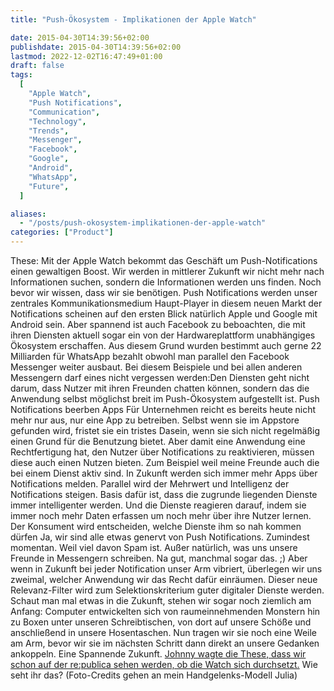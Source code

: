 ```yaml
---
title: "Push-Ökosystem - Implikationen der Apple Watch"

date: 2015-04-30T14:39:56+02:00
publishdate: 2015-04-30T14:39:56+02:00
lastmod: 2022-12-02T16:47:49+01:00
draft: false
tags:
  [
    "Apple Watch",
    "Push Notifications",
    "Communication",
    "Technology",
    "Trends",
    "Messenger",
    "Facebook",
    "Google",
    "Android",
    "WhatsApp",
    "Future",
  ]

aliases:
  - "/posts/push-okosystem-implikationen-der-apple-watch"
categories: ["Product"]
---
```


These: Mit der Apple Watch bekommt das Geschäft um Push-Notifications einen gewaltigen Boost. Wir werden in mittlerer Zukunft wir nicht mehr nach Informationen suchen, sondern die Informationen werden uns finden. Noch bevor wir wissen, dass wir sie benötigen. Push Notifications werden unser zentrales Kommunikationsmedium Haupt-Player in diesem neuen Markt der Notifications scheinen auf den ersten Blick natürlich Apple und Google mit Android sein. Aber spannend ist auch Facebook zu beboachten, die mit ihren Diensten aktuell sogar ein von der Hardwareplattform unabhängiges Ökosystem erschaffen. Aus diesem Grund wurden bestimmt auch gerne 22 Milliarden für WhatsApp bezahlt obwohl man parallel den Facebook Messenger weiter ausbaut. Bei diesem Beispiele und bei allen anderen Messengern darf eines nicht vergessen werden:Den Diensten geht nicht darum, dass Nutzer mit ihren Freunden chatten können, sondern das die Anwendung selbst möglichst breit im Push-Ökosystem aufgestellt ist. Push Notifications beerben Apps Für Unternehmen reicht es bereits heute nicht mehr nur aus, nur eine App zu betreiben. Selbst wenn sie im Appstore gefunden wird, fristet sie ein tristes Dasein, wenn sie sich nicht regelmäßig einen Grund für die Benutzung bietet. Aber damit eine Anwendung eine Rechtfertigung hat, den Nutzer über Notifications zu reaktivieren, müssen diese auch einen Nutzen bieten. Zum Beispiel weil meine Freunde auch die bei einem Dienst aktiv sind. In Zukunft werden sich immer mehr Apps über Notifications melden. Parallel wird der Mehrwert und Intelligenz der Notifications steigen. Basis dafür ist, dass die zugrunde liegenden Dienste immer intelligenter werden. Und die Dienste reagieren darauf, indem sie immer noch mehr Daten erfassen um noch mehr über ihre Nutzer lernen. Der Konsument wird entscheiden, welche Dienste ihm so nah kommen dürfen Ja, wir sind alle etwas genervt von Push Notifications. Zumindest momentan. Weil viel davon Spam ist. Außer natürlich, was uns unsere Freunde in Messengern schreiben. Na gut, manchmal sogar das. ;) Aber wenn in Zukunft bei jeder Notification unser Arm vibriert, überlegen wir uns zweimal, welcher Anwendung wir das Recht dafür einräumen. Dieser neue Relevanz-Filter wird zum Selektionskriterium guter digitaler Dienste werden. Schaut man mal etwas in die Zukunft, stehen wir sogar noch ziemlich am Anfang: Computer entwickelten sich von raumeinnehmenden Monstern hin zu Boxen unter unseren Schreibtischen, von dort auf unsere Schöße und anschließend in unsere Hosentaschen. Nun tragen wir sie noch eine Weile am Arm, bevor wir sie im nächsten Schritt dann direkt an unsere Gedanken ankoppeln. Eine Spannende Zukunft. [Johnny wagte die These, dass wir schon auf der re:publica sehen werden, ob die Watch sich durchsetzt.](http://www.spreeblick.com/blog/2015/04/24/was-die-apple-watch-mit-der-republica-zu-tun-hat/) Wie seht ihr das? (Foto-Credits gehen an mein Handgelenks-Modell Julia)
